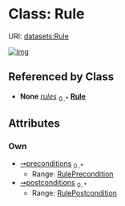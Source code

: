 
# Class: Rule




URI: [datasets:Rule](https://w3id.org/linkml/manifesto/Rule)


[![img](https://yuml.me/diagram/nofunky;dir:TB/class/[RulePrecondition],[RulePostcondition],[RulePostcondition]<postconditions%200..*-++[Rule],[RulePrecondition]<preconditions%200..*-++[Rule],[DataPackage]++-%20rules%200..*>[Rule],[DataPackage])](https://yuml.me/diagram/nofunky;dir:TB/class/[RulePrecondition],[RulePostcondition],[RulePostcondition]<postconditions%200..*-++[Rule],[RulePrecondition]<preconditions%200..*-++[Rule],[DataPackage]++-%20rules%200..*>[Rule],[DataPackage])

## Referenced by Class

 *  **None** *[rules](rules.md)*  <sub>0..\*</sub>  **[Rule](Rule.md)**

## Attributes


### Own

 * [➞preconditions](rule__preconditions.md)  <sub>0..\*</sub>
     * Range: [RulePrecondition](RulePrecondition.md)
 * [➞postconditions](rule__postconditions.md)  <sub>0..\*</sub>
     * Range: [RulePostcondition](RulePostcondition.md)
